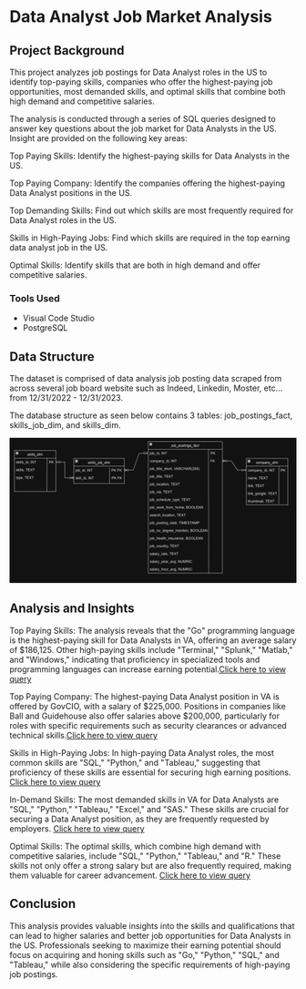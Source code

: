 # Data Analyst Job Market Analysis

## Project Background
This project analyzes job postings for Data Analyst roles in the US to identify top-paying skills, companies who offer the highest-paying job opportunities, most demanded skills, and optimal skills that combine both high demand and competitive salaries.


The analysis is conducted through a series of SQL queries designed to answer key questions about the job market for Data Analysts in the US. Insight are provided on the following key areas:

Top Paying Skills: Identify the highest-paying skills for Data Analysts in the US.

Top Paying Company: Identify the companies offering the highest-paying Data Analyst positions in the US.

Top Demanding Skills: Find out which skills are most frequently required for Data Analyst roles in the US.

Skills in High-Paying Jobs: Find which skills are required in the top earning data analyst job in the US.

Optimal Skills: Identify skills that are both in high demand and offer competitive salaries.

### Tools Used
- Visual Code Studio
- PostgreSQL 

## Data Structure
The dataset is comprised of data analysis job posting data scraped from across several job board website such as Indeed, Linkedin, Moster, etc... from 12/31/2022 - 12/31/2023.

The database structure as seen below contains 3 tables: job_postings_fact, skills_job_dim, and skills_dim.

![alt text](image-1.png)


## Analysis and Insights
Top Paying Skills: The analysis reveals that the "Go" programming language is the highest-paying skill for Data Analysts in VA, offering an average salary of $186,125. Other high-paying skills include "Terminal," "Splunk," "Matlab," and "Windows," indicating that proficiency in specialized tools and programming languages can increase earning potential.[Click here to view query](/project_sql/top_paying_skill.sql)

Top Paying Company: The highest-paying Data Analyst position in VA is offered by GovCIO, with a salary of $225,000. Positions in companies like Ball and Guidehouse also offer salaries above $200,000, particularly for roles with specific requirements such as security clearances or advanced technical skills.[Click here to view query](/project_sql/top_paying_Company.sql)

Skills in High-Paying Jobs: In high-paying Data Analyst roles, the most common skills are "SQL," "Python," and "Tableau," suggesting that proficiency of these skills are essential for securing high earning positions.
[Click here to view query](/project_sql/skills_of_top_paying_jobs.sql)

In-Demand Skills: The most demanded skills in VA for Data Analysts are "SQL," "Python," "Tableau," "Excel," and "SAS." These skills are crucial for securing a Data Analyst position, as they are frequently requested by employers. [Click here to view query](/project_sql/top_damanding_skills.sql)

Optimal Skills: The optimal skills, which combine high demand with competitive salaries, include "SQL," "Python," "Tableau," and "R." These skills not only offer a strong salary but are also frequently required, making them valuable for career advancement. [Click here to view query](/project_sql/optimal_skills.sql)

## Conclusion
This analysis provides valuable insights into the skills and qualifications that can lead to higher salaries and better job opportunities for Data Analysts in the US. Professionals seeking to maximize their earning potential should focus on acquiring and honing skills such as "Go," "Python," "SQL," and "Tableau," while also considering the specific requirements of high-paying job postings.
